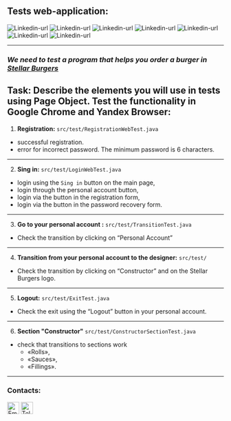 ## Tests web-application: 

![Linkedin-url](https://img.shields.io/badge/Java-_11-red) ![Linkedin-url](https://img.shields.io/badge/Maven-version_4.0.0-blue)
![Linkedin-url](https://img.shields.io/badge/Allure-version_2.15-blue)
![Linkedin-url](https://img.shields.io/badge/JUnit_4-version_4.13.2-blue)
![Linkedin-url](https://img.shields.io/badge/Selenide-version_5.23.2-blue)
![Linkedin-url](https://img.shields.io/badge/RestAssured-version_4.4.0-blue)
![Linkedin-url](https://img.shields.io/badge/Lombok-version_1.18.28-blue)

---

### *We need to test a program that helps you order a burger in [Stellar Burgers](https://stellarburgers.nomoreparties.site/)*

**Task:** Describe the elements you will use in tests using Page Object.
Test the functionality in **Google Chrome and Yandex Browser**:
---

1. **Registration:** `src/test/RegistrationWebTest.java`
* successful registration.
* error for incorrect password. The minimum password is 6 characters.
---

2. **Sing in:** `src/test/LoginWebTest.java`
* login using the `Sing in` button on the main page,
* login through the personal account button,
* login via the button in the registration form,
* login via the button in the password recovery form.
---

3. **Go to your personal account :** `src/test/TransitionTest.java`
* Check the transition by clicking on “Personal Account”
---

4. **Transition from your personal account to the designer:** `src/test/`
* Check the transition by clicking on “Constructor” and on the Stellar Burgers logo.
---

5. **Logout:** `src/test/ExitTest.java`
* Check the exit using the “Logout” button in your personal account.
---

6. **Section "Constructor"** `src/test/ConstructorSectionTest.java`
* check that transitions to sections work
  * «Rolls»,
  * «Sauces»,
  * «Fillings».
---
### Contacts:

<a href="mailto:Andrey.Vorobev.AQA@gmail.com" title="Email"><img alt="Email" src="https://img.shields.io/badge/Gmail-D14836?style=for-the-badge&logo=gmail&logoColor=white" height="28" align="center"/></a>
<a href="https://t.me/andreyjqa" title="Email"><img alt="Telegram" src="https://img.shields.io/badge/Telegram-blue?style=for-the-badge&logo=telegram&logoColor=white" height="28" align="center"/></a>
